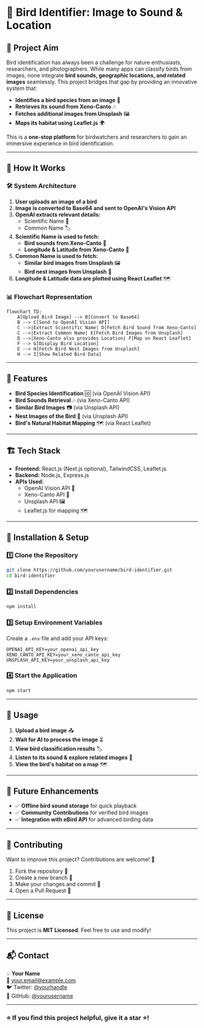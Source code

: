 # 🦜 Bird Identifier: Image to Sound & Location

## 🌟 Project Aim
Bird identification has always been a challenge for nature enthusiasts, researchers, and photographers. While many apps can classify birds from images, none integrate **bird sounds, geographic locations, and related images** seamlessly. This project bridges that gap by providing an innovative system that:

- **Identifies a bird species from an image** 📸
- **Retrieves its sound from Xeno-Canto** 🎶
- **Fetches additional images from Unsplash** 🖼️
- **Maps its habitat using Leaflet.js** 🌍

This is a **one-stop platform** for birdwatchers and researchers to gain an immersive experience in bird identification.

---

## 🔬 How It Works

### 🛠️ System Architecture

1. **User uploads an image of a bird**
2. **Image is converted to Base64 and sent to OpenAI's Vision API**
3. **OpenAI extracts relevant details:**
   - Scientific Name 🧪
   - Common Name 🏷️
4. **Scientific Name is used to fetch:**
   - **Bird sounds from Xeno-Canto** 🎵
   - **Longitude & Latitude from Xeno-Canto** 📍
5. **Common Name is used to fetch:**
   - **Similar bird images from Unsplash** 🖼️
   - **Bird nest images from Unsplash** 🏡
6. **Longitude & Latitude data are plotted using React Leaflet** 🗺️

### 📊 Flowchart Representation
```mermaid
flowchart TD;
    A[Upload Bird Image] --> B[Convert to Base64]
    B --> C[Send to OpenAI Vision API]
    C -->|Extract Scientific Name| D[Fetch Bird Sound from Xeno-Canto]
    C -->|Extract Common Name| E[Fetch Bird Images from Unsplash]
    D -->|Xeno-Canto also provides Location| F[Map on React Leaflet]
    F --> G[Display Bird Location]
    E --> H[Fetch Bird Nest Images from Unsplash]
    H --> I[Show Related Bird Data]
```

---

## 🚀 Features
- **Bird Species Identification** 🆔 (via OpenAI Vision API)
- **Bird Sounds Retrieval** 🎶 (via Xeno-Canto API)
- **Similar Bird Images** 📷 (via Unsplash API)
- **Nest Images of the Bird** 🏡 (via Unsplash API)
- **Bird's Natural Habitat Mapping** 🗺️ (via React Leaflet)

---

## 🏗️ Tech Stack
- **Frontend:** React.js (Next.js optional), TailwindCSS, Leaflet.js
- **Backend:** Node.js, Express.js
- **APIs Used:**
  - OpenAI Vision API 🧠
  - Xeno-Canto API 🎵
  - Unsplash API 🖼️
  - Leaflet.js for mapping 🗺️

---

## 🔧 Installation & Setup

### 1️⃣ Clone the Repository
```sh
git clone https://github.com/yourusername/bird-identifier.git
cd bird-identifier
```

### 2️⃣ Install Dependencies
```sh
npm install
```

### 3️⃣ Setup Environment Variables
Create a `.env` file and add your API keys:
```
OPENAI_API_KEY=your_openai_api_key
XENO_CANTO_API_KEY=your_xeno_canto_api_key
UNSPLASH_API_KEY=your_unsplash_api_key
```

### 4️⃣ Start the Application
```sh
npm start
```

---

## 📌 Usage
1. **Upload a bird image** 📤
2. **Wait for AI to process the image** ⏳
3. **View bird classification results** 🏷️
4. **Listen to its sound & explore related images** 🎵
5. **View the bird's habitat on a map** 🗺️

---

## 🎯 Future Enhancements
- ✅ **Offline bird sound storage** for quick playback
- ✅ **Community Contributions** for verified bird images
- ✅ **Integration with eBird API** for advanced birding data

---

## 🤝 Contributing
Want to improve this project? Contributions are welcome! 🎉
1. Fork the repository 🍴
2. Create a new branch 🌿
3. Make your changes and commit 🔧
4. Open a Pull Request 📌

---

## 📜 License
This project is **MIT Licensed**. Feel free to use and modify!

---

## 📬 Contact
💡 **Your Name**  
📧 your.email@example.com  
🐦 Twitter: [@yourhandle](https://twitter.com/yourhandle)  
🚀 GitHub: [@yourusername](https://github.com/yourusername)

---

### ⭐ If you find this project helpful, give it a star ⭐!